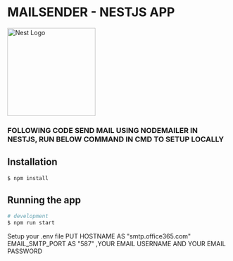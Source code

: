 <p align="center">
  <h1>MAILSENDER - NESTJS APP</h1>
  <a href="http://nestjs.com/" target="blank"><img src="https://nestjs.com/img/logo-small.svg" width="200" alt="Nest Logo" /></a>
  <h3>FOLLOWING CODE SEND MAIL USING NODEMAILER IN NESTJS, RUN BELOW COMMAND IN CMD TO SETUP LOCALLY</h3>
</p>

## Installation

```bash
$ npm install
```

## Running the app

```bash
# development
$ npm run start
```
Setup your .env file
PUT HOSTNAME AS "smtp.office365.com"
EMAIL_SMTP_PORT AS "587"
,YOUR EMAIL USERNAME AND YOUR EMAIL PASSWORD


